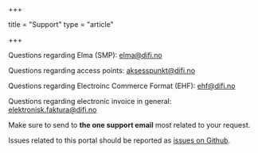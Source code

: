 +++

title = "Support"
type = "article"

+++

Questions regarding Elma (SMP): [elma@difi.no](mailto:elma@difi.no)

Questions regarding access points: [aksesspunkt@difi.no](mailto:aksesspunkt@difi.no)

Questions regarding Electroinc Commerce Format (EHF): [ehf@difi.no](ehf@difi.no)

Questions regarding electronic invoice in general: [elektronisk.faktura@difi.no](elektronisk.faktura@difi.no)

Make sure to send to **the one support email** most related to your request.

Issues related to this portal should be reported as [issues on Github](https://github.com/difi/vefa-portal).